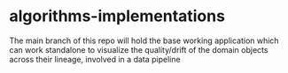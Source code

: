 # algorithms-implementations

The main branch of this repo will hold the base working application which can work standalone to visualize the quality/drift of the domain objects across their lineage, involved in a data pipeline
